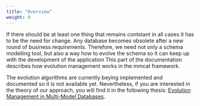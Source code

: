 ```yaml
---
title: "Overview"
weight: 0
---
```


If there should be at least one thing that remains contstant in all cases it has to be the need for change. Any database becomes obsolete after a new round of business requirements. Therefore, we need not only a schema modelling tool, but also a way how to evolve the schema so it can keep up with the development of the application This part of the documentation describes how evolution management works in the mmcat framework.

The evolution algorithms are currently beying implemented and documented so it is not available yet. Nevertheless, if you are interested in the theory of our approach, you will find it in the following thesis: <a href="/doc/evolution_management_in_multi-model_databases.pdf" target="_blank">Evolution Management in Multi-Model Databases</a>.

